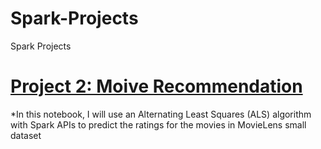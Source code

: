 # Spark-Projects
Spark Projects
# [Project 2: Moive Recommendation](https://databricks-prod-cloudfront.cloud.databricks.com/public/4027ec902e239c93eaaa8714f173bcfc/6218310713581346/2651552686218198/8364127136607238/latest.html)
*In this notebook, I will use an Alternating Least Squares (ALS) algorithm with Spark APIs to predict the ratings for the movies in MovieLens small dataset


